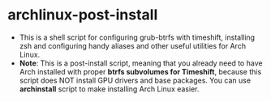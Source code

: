 # archlinux-post-install
- This is a shell script for configuring grub-btrfs with timeshift, installing zsh and configuring handy aliases and other useful utilities for Arch Linux.
- **Note**: This is a post-install script, meaning that you already need to have Arch installed with proper **btrfs subvolumes for Timeshift**, because this script does NOT install GPU drivers and base packages. You can use **archinstall** script to make installing Arch Linux easier.
